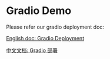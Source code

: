 # Gradio Demo

Please refer our gradio deployment doc:

[English doc: Gradio Deployment](https://lightx2v-en.readthedocs.io/en/latest/deploy_guides/deploy_gradio.html)

[中文文档: Gradio 部署](https://lightx2v-zhcn.readthedocs.io/zh-cn/latest/deploy_guides/deploy_gradio.html)
